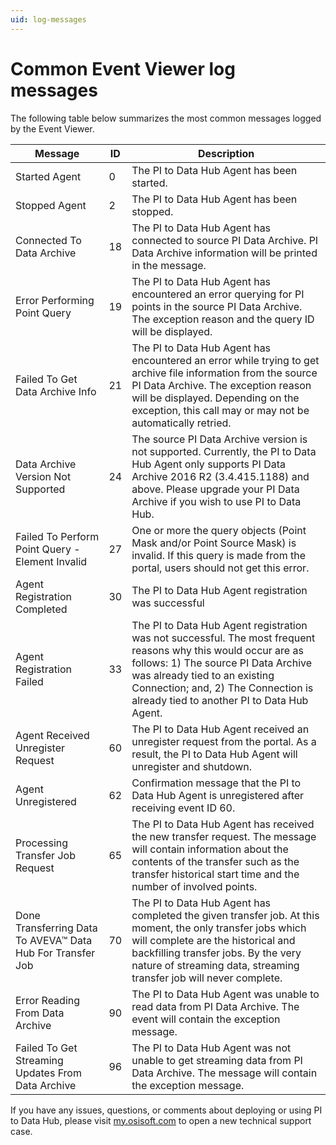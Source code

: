 ```yaml
---
uid: log-messages
---
```


# Common Event Viewer log messages

The following table below summarizes the most common messages logged by the Event Viewer.

Message | ID   | Description
---------|----------|---------
 Started Agent | 0 | The PI to Data Hub Agent has been started.
 Stopped Agent | 2 | The PI to Data Hub Agent has been stopped.
 Connected To Data Archive | 18 | The PI to Data Hub Agent has connected to source PI Data Archive. PI Data Archive information will be printed in the message.
 Error Performing Point Query | 19 | The PI to Data Hub Agent has encountered an error querying for PI points in the source PI Data Archive. The exception reason and the query ID will be displayed.
Failed To Get Data Archive Info | 21 | The PI to Data Hub Agent has encountered an error while trying to get archive file information from the source PI Data Archive. The exception reason will be displayed. Depending on the exception, this call may or may not be automatically retried.
Data Archive Version Not Supported | 24 | The source PI Data Archive version is not supported. Currently, the PI to Data Hub Agent only supports PI Data Archive 2016 R2 (3.4.415.1188) and above. Please upgrade your PI Data Archive if you wish to use PI to Data Hub.
Failed To Perform Point Query - Element Invalid | 27 | One or more the query objects (Point Mask and/or Point Source Mask) is invalid. If this query is made from the portal, users should not get this error.
Agent Registration Completed | 30 | The PI to Data Hub Agent registration was successful
Agent Registration Failed | 33 | The PI to Data Hub Agent registration was not successful. The most frequent reasons why this would occur are as follows: 1) The source PI Data Archive was already tied to an existing Connection; and, 2) 	The Connection is already tied to another PI to Data Hub Agent.
Agent Received Unregister Request | 60 | The PI to Data Hub Agent received an unregister request from the portal. As a result, the PI to Data Hub Agent will unregister and shutdown.
Agent Unregistered | 62 | Confirmation message that the PI to Data Hub Agent is unregistered after receiving event ID 60.
Processing Transfer Job Request | 65 | The PI to Data Hub Agent has received the new transfer request. The message will contain information about the contents of the transfer such as the transfer historical start time and the number of involved points.
Done Transferring Data To AVEVA&trade; Data Hub For Transfer Job | 70 | The PI to Data Hub Agent has completed the given transfer job. At this moment, the only transfer jobs which will complete are the historical and backfilling transfer jobs. By the very nature of streaming data, streaming transfer job will never complete.
Error Reading From Data Archive | 90 | The PI to Data Hub Agent was unable to read data from PI Data Archive. The event will contain the exception message.
Failed To Get Streaming Updates From Data Archive | 96 | The PI to Data Hub Agent was not unable to get streaming data from PI Data Archive. The message will contain the exception message.

If you have any issues, questions, or comments about deploying or using PI to Data Hub, please visit [my.osisoft.com](https://my.osisoft.com/) to open a new technical support case.
